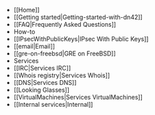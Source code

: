  * [[Home]]
  * [[Getting started|Getting-started-with-dn42]]
  * [[FAQ|Frequently Asked Questions]]
 * How-to
  * [[IPsecWithPublicKeys|IPsec With Public Keys]]
  * [[email|Email]]
  * [[gre-on-freebsd|GRE on FreeBSD]]
 * Services
  * [[IRC|Services IRC]]
  * [[Whois registry|Services Whois]]
  * [[DNS|Services DNS]]
  * [[Looking Glasses]]
  * [[VirtualMachines|Services VirtualMachines]]
  * [[Internal services|Internal]]